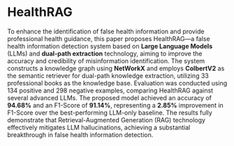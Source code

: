 # HealthRAG
To enhance the identification of false health information and provide professional health guidance, this paper proposes HealthRAG—a false health information detection system based on **Large Language Models** (LLMs) and **dual-path extraction** technology, aiming to improve the accuracy and credibility of misinformation identification. The system constructs a knowledge graph using **NetWorkX** and employs **ColbertV2** as the semantic retriever for dual-path knowledge extraction, utilizing 33 professional books as the knowledge base. Evaluation was conducted using 134 positive and 298 negative examples, comparing HealthRAG against several advanced LLMs. The proposed model achieved an accuracy of **94.68%** and an F1-Score of **91.14%**, representing a **2.85%** improvement in F1-Score over the best-performing LLM-only baseline. The results fully demonstrate that Retrieval-Augmented Generation (RAG) technology effectively mitigates LLM hallucinations, achieving a substantial breakthrough in false health information detection.
